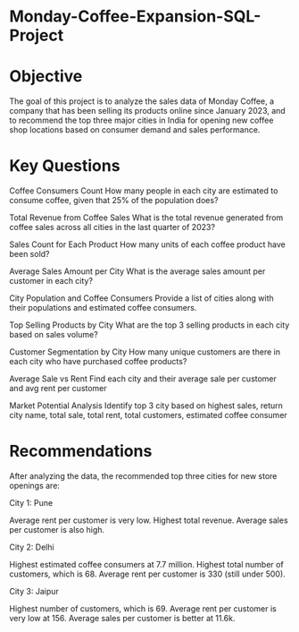 # Monday-Coffee-Expansion-SQL-Project
# Objective
The goal of this project is to analyze the sales data of Monday Coffee, a company that has been selling its products online since January 2023, and to recommend the top three major cities in India for opening new coffee shop locations based on consumer demand and sales performance.

# Key Questions

Coffee Consumers Count
How many people in each city are estimated to consume coffee, given that 25% of the population does?

Total Revenue from Coffee Sales
What is the total revenue generated from coffee sales across all cities in the last quarter of 2023?

Sales Count for Each Product
How many units of each coffee product have been sold?

Average Sales Amount per City
What is the average sales amount per customer in each city?

City Population and Coffee Consumers
Provide a list of cities along with their populations and estimated coffee consumers.

Top Selling Products by City
What are the top 3 selling products in each city based on sales volume?

Customer Segmentation by City
How many unique customers are there in each city who have purchased coffee products?

Average Sale vs Rent
Find each city and their average sale per customer and avg rent per customer

Market Potential Analysis
Identify top 3 city based on highest sales, return city name, total sale, total rent, total customers, estimated coffee consumer

# Recommendations

After analyzing the data, the recommended top three cities for new store openings are:

City 1: Pune

Average rent per customer is very low.
Highest total revenue.
Average sales per customer is also high.

City 2: Delhi

Highest estimated coffee consumers at 7.7 million.
Highest total number of customers, which is 68.
Average rent per customer is 330 (still under 500).

City 3: Jaipur

Highest number of customers, which is 69.
Average rent per customer is very low at 156.
Average sales per customer is better at 11.6k.
